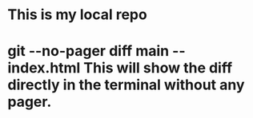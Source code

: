 # This is my local repo

# git --no-pager diff main -- index.html  This will show the diff directly in the terminal without any pager.